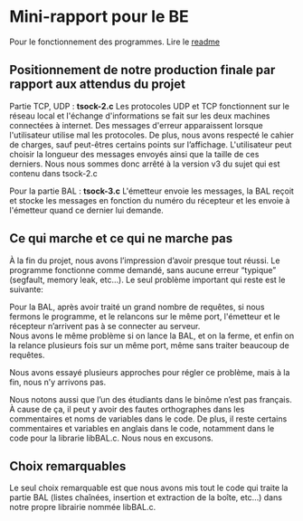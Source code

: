 # Mini-rapport pour le BE

Pour le fonctionnement des programmes. Lire le [readme](./readme.md)

## Positionnement de notre production finale par rapport aux attendus du projet
Partie TCP, UDP : **tsock-2.c**
Les protocoles UDP et TCP fonctionnent sur le réseau local et l'échange d'informations se fait sur les deux machines connectées à internet. Des messages d'erreur apparaissent lorsque l'utilisateur utilise mal les protocoles.  De plus, nous avons respecté le cahier de charges, sauf peut-êtres certains points sur l’affichage.
L'utilisateur peut choisir la longueur des messages envoyés ainsi que la taille de ces derniers.
Nous nous sommes donc arrêté à la version v3 du sujet qui est contenu dans tsock-2.c

Pour la partie BAL : **tsock-3.c**
L'émetteur envoie les messages, la BAL reçoit et stocke les messages en fonction du numéro du récepteur et les envoie à l'émetteur quand ce dernier lui demande. 

## Ce qui marche et ce qui ne marche pas

À la fin du projet, nous avons l’impression d’avoir presque tout réussi. Le programme fonctionne comme demandé, sans aucune erreur “typique” (segfault, memory leak, etc…). Le seul problème important qui reste est le suivante:

Pour la BAL, après avoir traité un grand nombre de requêtes, si nous fermons le programme, et le relancons sur le même port, l'émetteur et le récepteur n’arrivent pas à se connecter au serveur.  
Nous avons le même problème si on lance la BAL, et on la ferme, et enfin on la relance plusieurs fois sur un même port, même sans traiter beaucoup de requêtes.

Nous avons essayé plusieurs approches pour régler ce problème, mais à la fin, nous n’y arrivons pas.

Nous notons aussi que l’un des étudiants dans le binôme n’est pas français. À cause de ça, il peut y avoir des fautes orthographes dans les commentaires et noms de variables dans le code. De plus, il reste certains commentaires et variables en anglais dans le code, notamment dans le code pour la librarie libBAL.c. Nous nous en excusons.


## Choix remarquables

Le seul choix remarquable est que nous avons mis tout le code qui traite la partie BAL (listes chaînées, insertion et extraction de la boîte, etc…) dans notre propre librairie nommée libBAL.c. 
